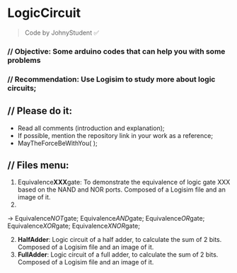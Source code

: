 # LogicCircuit
> Code by JohnyStudent :white_check_mark:
### // Objective: Some arduino codes that can help you with some problems
### // Recommendation: Use Logisim to study more about logic circuits;
## // Please do it:
  - Read all comments (introduction and explanation);
  - If possible, mention the repository link in your work as a reference;
  - MayTheForceBeWithYou( );

## // Files menu:
  1. Equivalence**XXX**gate: To demonstrate the equivalence of logic gate XXX based on the NAND and NOR ports. Composed of a Logisim file and an image of it.
  2. 
-> Equivalence*NOT*gate; Equivalence*AND*gate; Equivalence*OR*gate; Equivalence*XOR*gate; Equivalence*XNOR*gate;
  
  2. **HalfAdder**: Logic circuit of a half adder, to calculate the sum of 2 bits. Composed of a Logisim file and an image of it.
  3. **FullAdder**: Logic circuit of a full adder, to calculate the sum of 2 bits. Composed of a Logisim file and an image of it.
